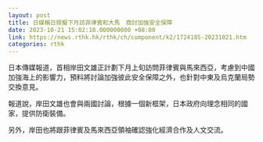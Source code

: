 ```yaml
---
layout: post
title: 日媒稱日揆擬下月訪菲律賓和大馬　商討加強安全保障
date: 2023-10-21 15:02:18.000000000 +08:00
link: https://news.rthk.hk/rthk/ch/component/k2/1724185-20231021.htm
categories: rthk
---
```


日本傳媒報道，首相岸田文雄正計劃下月上旬訪問菲律賓與馬來西亞，考慮到中國加強海上的影響力，預料將討論加強彼此安全保障之外，也針對中東及烏克蘭局勢交換意見。

報道說，岸田文雄也會與兩國討論，根據一個新框架，日本政府向理念相同的國家，提供防衛裝備。

另外，岸田也將跟菲律賓及馬來西亞領袖確認強化經濟合作及人文交流。
